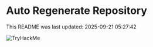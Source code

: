 # Auto Regenerate Repository

This README was last updated: 2025-09-21 05:27:42

 ![TryHackMe](https://tryhackme.com/badge/533634)